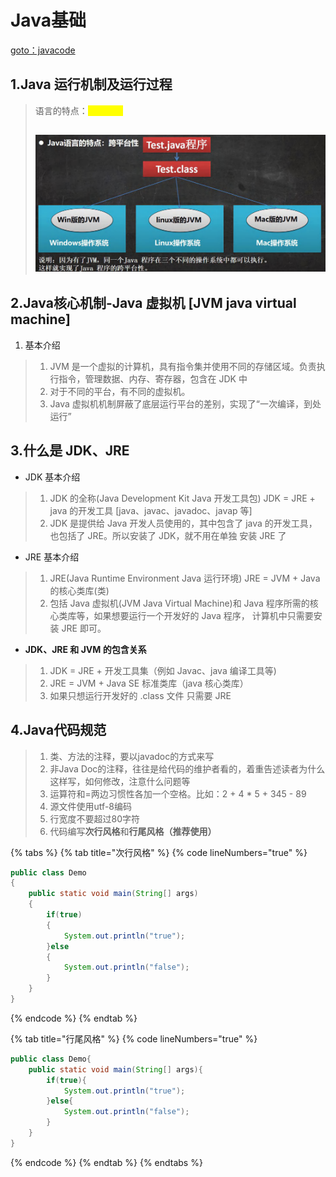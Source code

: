 # Java基础

[goto：javacode](https://gitee.com/jia-yan\_dong/code/tree/master/javacode)

## 1.Java 运行机制及运行过程&#x20;

> &#x20;语言的特点：<mark style="color:yellow;">跨平台性</mark>&#x20;
>
>
>
> ## <img src="../../../.gitbook/assets/image (2).png" alt="" data-size="original">

## 2.Java核心机制-Java 虚拟机 \[JVM java virtual machine]&#x20;

1. 基本介绍

> 1. JVM 是一个虚拟的计算机，具有指令集并使用不同的存储区域。负责执行指令，管理数据、内存、寄存器，包含在 JDK 中
> 2. &#x20;对于不同的平台，有不同的虚拟机。
> 3. Java 虚拟机机制屏蔽了底层运行平台的差别，实现了“一次编译，到处运行”&#x20;

## 3.什么是 JDK、JRE&#x20;

* JDK 基本介绍

> 1. JDK 的全称(Java Development Kit Java 开发工具包) JDK = JRE + java 的开发工具 \[java、javac、javadoc、javap 等]
> 2. JDK 是提供给 Java 开发人员使用的，其中包含了 java 的开发工具，也包括了 JRE。所以安装了 JDK，就不用在单独 安装 JRE 了

* JRE 基本介绍

> 1. JRE(Java Runtime Environment Java 运行环境) JRE = JVM + Java 的核心类库(类)
> 2. 包括 Java 虚拟机(JVM Java Virtual Machine)和 Java 程序所需的核心类库等，如果想要运行一个开发好的 Java 程序， 计算机中只需要安装 JRE 即可。

* **JDK、JRE 和 JVM 的包含关系**

> 1. JDK = JRE + 开发工具集（例如 Javac、java 编译工具等)
> 2. JRE = JVM + Java SE 标准类库（java 核心类库）
> 3. 如果只想运行开发好的 .class 文件 只需要 JRE

## 4.Java代码规范

> 1. 类、方法的注释，要以javadoc的方式来写&#x20;
> 2. 非Java Doc的注释，往往是给代码的维护者看的，着重告述读者为什么这样写，如何修改，注意什么问题等
> 3. 运算符和=两边习惯性各加一个空格。比如：2 + 4 \* 5 + 345 - 89&#x20;
> 4. 源文件使用utf-8编码&#x20;
> 5. 行宽度不要超过80字符
> 6. 代码编写**次行风格**和**行尾风格（推荐使用）**

{% tabs %}
{% tab title="次行风格" %}
{% code lineNumbers="true" %}
```java
public class Demo
{
    public static void main(String[] args)
    {
        if(true)
        {
            System.out.println("true");
        }else
        {
            System.out.println("false");
        }
    }
}
```
{% endcode %}
{% endtab %}

{% tab title="行尾风格" %}
{% code lineNumbers="true" %}
```java
public class Demo{
    public static void main(String[] args){
        if(true){
            System.out.println("true");
        }else{
            System.out.println("false");
        }
    }
}
```
{% endcode %}
{% endtab %}
{% endtabs %}

